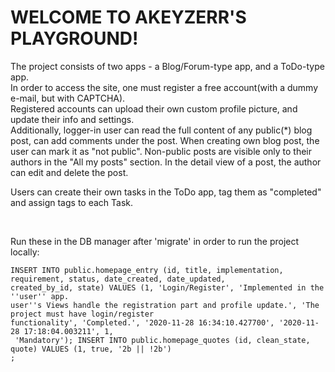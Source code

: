 <h1><span><strong>WELCOME TO AKEYZERR'S PLAYGROUND!</strong></span></h1>

<p>The project consists of two apps - a Blog/Forum-type app, and a ToDo-type app.<br />
In order to access the site, one must register a free account(with a dummy e-mail, but with CAPTCHA).<br />
Registered accounts can upload their own custom profile picture, and update their info and settings.<br />
Additionally, logger-in user can read the full content of any public(*) blog post, can add comments under
the post. When creating own blog post, the user can mark it as &quot;not public&quot;. 
Non-public posts are visible only to their authors in the &quot;All my posts&quot; section. 
In the detail view of a post, the author can edit and delete the post.</p>

<p>Users can create their own tasks in the ToDo app, tag them as &quot;completed&quot; and assign tags to each Task.</p>

<p>&nbsp;</p>

<p>Run these in the DB manager after &#39;migrate&#39; in order to run the project locally:</p>

<p><code>INSERT INTO public.homepage_entry (id, title, implementation, requirement, status, date_created, date_updated, 
created_by_id, state) VALUES (1, &#39;Login/Register&#39;, &#39;Implemented in the &#39;&#39;user&#39;&#39; app. 
user&#39;&#39;s Views handle the registration part and profile update.&#39;, &#39;The project must have login/register 
functionality&#39;, &#39;Completed.&#39;, &#39;2020-11-28 16:34:10.427700&#39;, &#39;2020-11-28 17:18:04.003211&#39;, 1,
 &#39;Mandatory&#39;); INSERT INTO public.homepage_quotes (id, clean_state, quote) VALUES (1, true, &#39;2b || !2b&#39;)
; </code></p>
